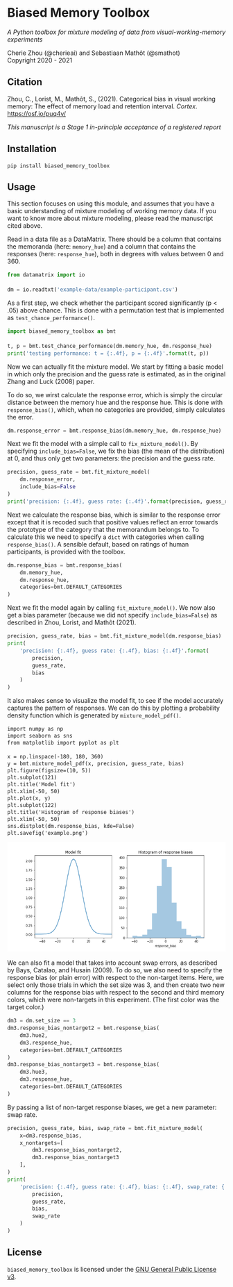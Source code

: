 # Biased Memory Toolbox

*A Python toolbox for mixture modeling of data from visual-working-memory experiments*

Cherie Zhou (@cherieai) and Sebastiaan Mathôt (@smathot) <br />
Copyright 2020 - 2021


## Citation

Zhou, C., Lorist, M., Mathôt, S., (2021). Categorical bias in visual working memory: The effect of memory load and retention interval. *Cortex*. <https://osf.io/puq4v/>

*This manuscript is a Stage 1 in-principle acceptance of a registered report*


## Installation

```
pip install biased_memory_toolbox
```


## Usage

This section focuses on using this module, and assumes that you have a basic understanding of mixture modeling of working memory data. If you want to know more about mixture modeling, please read the manuscript cited above.

Read in a data file as a DataMatrix. There should be a column that contains the memoranda (here: `memory_hue`) and a column that contains the responses (here: `response_hue`), both in degrees with values between 0 and 360.

```python
from datamatrix import io

dm = io.readtxt('example-data/example-participant.csv')
```

As a first step, we check whether the participant scored significantly (p < .05) above chance. This is done with a permutation test that is implemented as `test_chance_performance()`.

```python
import biased_memory_toolbox as bmt

t, p = bmt.test_chance_performance(dm.memory_hue, dm.response_hue)
print('testing performance: t = {:.4f}, p = {:.4f}'.format(t, p))
```

Now we can actually fit the mixture model. We start by fitting a basic model in which only the precision and the guess rate is estimated, as in the original Zhang and Luck (2008) paper.

To do so, we wirst calculate the response error, which is simply the circular distance between the memory hue and the response hue. This is done with `response_bias()`, which, when no categories are provided, simply calculates the error.

```python
dm.response_error = bmt.response_bias(dm.memory_hue, dm.response_hue)
```

Next we fit the model with a simple call to `fix_mixture_model()`. By specifying `include_bias=False`, we fix the bias (the mean of the distribution) at 0, and thus
only get two parameters: the precision and the guess rate.

```python
precision, guess_rate = bmt.fit_mixture_model(
    dm.response_error,
    include_bias=False
)
print('precision: {:.4f}, guess rate: {:.4f}'.format(precision, guess_rate))
```

Next we calculate the response bias, which is similar to the response error except that it is recoded such that positive values reflect an error towards the prototype of the category that the memorandum belongs to. To calculate this we need to specify a `dict` with categories when calling `response_bias()`. A sensible default, based on ratings of human participants, is provided with the toolbox.

```python
dm.response_bias = bmt.response_bias(
    dm.memory_hue,
    dm.response_hue,
    categories=bmt.DEFAULT_CATEGORIES
)
```

Next we fit the model again by calling `fit_mixture_model()`. We now also get a bias parameter (because we did not specify `include_bias=False`) as described in Zhou, Lorist, and Mathôt (2021).

```python
precision, guess_rate, bias = bmt.fit_mixture_model(dm.response_bias)
print(
    'precision: {:.4f}, guess rate: {:.4f}, bias: {:.4f}'.format(
        precision,
        guess_rate,
        bias
    )
)
```

It also makes sense to visualize the model fit, to see if the model accurately captures the pattern of responses. We can do this by plotting a probability density function which is generated by `mixture_model_pdf()`.

```
import numpy as np
import seaborn as sns
from matplotlib import pyplot as plt

x = np.linspace(-180, 180, 360)
y = bmt.mixture_model_pdf(x, precision, guess_rate, bias)
plt.figure(figsize=(10, 5))
plt.subplot(121)
plt.title('Model fit')
plt.xlim(-50, 50)
plt.plot(x, y)
plt.subplot(122)
plt.title('Histogram of response biases')
plt.xlim(-50, 50)
sns.distplot(dm.response_bias, kde=False)
plt.savefig('example.png')
```

![](example.png)

We can also fit a model that takes into account swap errors, as described by Bays, Catalao, and Husain (2009). To do so, we also need to specify the response bias (or plain error) with respect to the non-target items. Here, we select only those trials in which the set size was 3, and then create two new columns for the response bias with respect to the second and third memory colors, which were non-targets in this experiment. (The first color was the target color.)

```python
dm3 = dm.set_size == 3
dm3.response_bias_nontarget2 = bmt.response_bias(
    dm3.hue2,
    dm3.response_hue,
    categories=bmt.DEFAULT_CATEGORIES
)
dm3.response_bias_nontarget3 = bmt.response_bias(
    dm3.hue3,
    dm3.response_hue,
    categories=bmt.DEFAULT_CATEGORIES
)
```

By passing a list of non-target response biases, we get a new parameter: swap rate.

```python
precision, guess_rate, bias, swap_rate = bmt.fit_mixture_model(
    x=dm3.response_bias,
    x_nontargets=[
        dm3.response_bias_nontarget2,
        dm3.response_bias_nontarget3
    ],
)
print(
    'precision: {:.4f}, guess rate: {:.4f}, bias: {:.4f}, swap_rate: {:.4f}'.format(
        precision,
        guess_rate,
        bias,
        swap_rate
    )
)
```


## License

`biased_memory_toolbox` is licensed under the [GNU General Public License
v3](http://www.gnu.org/licenses/gpl-3.0.en.html).
